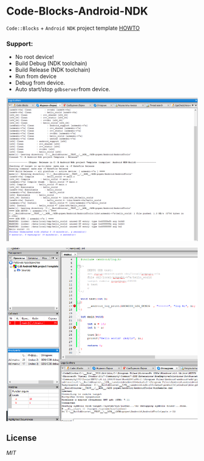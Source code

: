 # Code-Blocks-Android-NDK
`Code::Blocks` + `Android NDK` project template [HOWTO](https://clnviewer.github.io/Code-Blocks-Android-NDK/)

### Support:

- No root device!
- Build Debug (NDK toolchain)
- Build Release (NDK toolchain)
- Run from device
- Debug from device. 
- Auto start/stop `gdbserver`from device.

![Build and Run NDK Hello Word screen](docs/img/Image10.png)

![Build and Debug NDK Hello Word screen](docs/img/Image14.png)




## License

_MIT_

